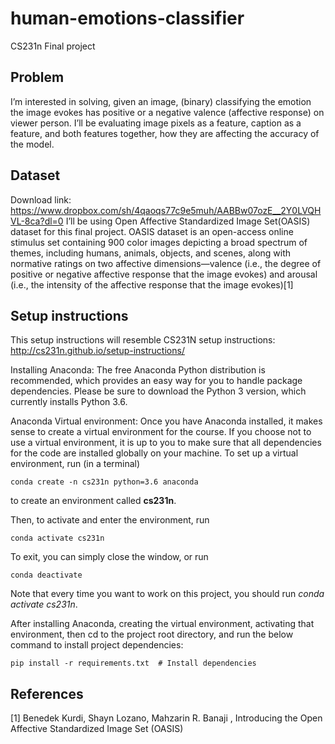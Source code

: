 # human-emotions-classifier
CS231n Final project

## Problem
I’m interested in solving, given an image, (binary) classifying the emotion the image evokes has positive or a negative valence (affective response) on viewer person. I’ll be evaluating image pixels as a feature, caption as a feature, and both features together, how they are affecting the accuracy of the model.

## Dataset
Download link: https://www.dropbox.com/sh/4qaoqs77c9e5muh/AABBw07ozE__2Y0LVQHVL-8ca?dl=0 
I’ll be using Open Affective Standardized Image Set(OASIS) dataset for this final project. OASIS dataset is an open-access online stimulus set containing 900 color images depicting a broad spectrum of themes, including humans, animals, objects, and scenes, along with normative ratings on two affective dimensions—valence (i.e., the degree of positive or negative affective response that the image evokes) and arousal (i.e., the intensity of the affective response that the image evokes)[1]


## Setup instructions

This setup instructions will resemble CS231N setup instructions: http://cs231n.github.io/setup-instructions/ 

Installing Anaconda: The free Anaconda Python distribution is recommended, which provides an easy way for you to handle package dependencies. Please be sure to download the Python 3 version, which currently installs Python 3.6.

Anaconda Virtual environment: Once you have Anaconda installed, it makes sense to create a virtual environment for the course. If you choose not to use a virtual environment, it is up to you to make sure that all dependencies for the code are installed globally on your machine. To set up a virtual environment, run (in a terminal)

```
conda create -n cs231n python=3.6 anaconda
```

to create an environment called **cs231n**.

Then, to activate and enter the environment, run
```
conda activate cs231n
```

To exit, you can simply close the window, or run
```
conda deactivate
```

Note that every time you want to work on this project, you should run *conda activate cs231n*.

After installing Anaconda, creating the virtual environment, activating that environment, then cd to the project root directory, and run the below command to install project dependencies:
```
pip install -r requirements.txt  # Install dependencies
```


## References
[1] Benedek Kurdi, Shayn Lozano, Mahzarin R. Banaji , Introducing the Open Affective Standardized Image Set (OASIS)
